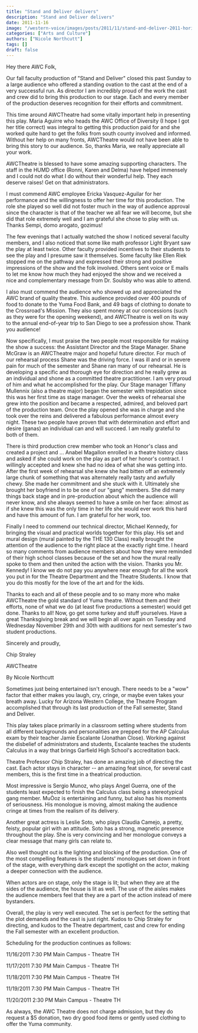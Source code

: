 ```yaml
---
title: "Stand and Deliver delivers"
description: "Stand and Deliver delivers"
date: 2011-11-16
image: "/western-voice/images/posts/2011/11/stand-and-deliver-2011-horizontal-sm.jpg"
categories: ["Arts and Culture"]
authors: ["Nicole Northcutt"]
tags: []
draft: false
---
```

Hey there AWC Folk,

Our fall faculty production of "Stand and Deliver" closed this past Sunday to a large audience who offered a standing ovation to the cast at the end of a very successful run. As director I am incredibly proud of the work the cast and crew did to bring this production to our stage. Each and every member of the production deserves recognition for their efforts and commitment.

This time around AWCTheatre had some vitally important help in presenting this play. Maria Aguirre who heads the AWC Office of Diversity (I hope I got her title correct) was integral to getting this production paid for and she worked quite hard to get the folks from south county involved and informed. Without her help on many fronts, AWCTheatre would not have been able to bring this story to our audience. So, thanks Maria, we really appreciate all your work.

AWCTheatre is blessed to have some amazing supporting characters. The staff in the HUMD office (Ronni, Karen and Delma) have helped immensely and I could not do what I do without their wonderful help. They each deserve raises! Get on that administrators.

I must commend AWC employee Ericka Vasquez-Aguilar for her performance and the willingness to offer her time for this production. The role she played so well did not foster much in the way of audience approval since the character is that of the teacher we all fear we will become, but she did that role extremely well and I am grateful she chose to play with us. Thanks Sempi, domo arogato, gozimus!

The few evenings that I actually watched the show I noticed several faculty members, and I also noticed that some like math professor Light Bryant saw the play at least twice. Other faculty provided incentives to their students to see the play and I presume saw it themselves. Some faculty like Ellen Riek stopped me on the pathway and expressed their strong and positive impressions of the show and the folk involved. Others sent voice or E mails to let me know how much they had enjoyed the show and we received a nice and complementary message from Dr. Soulsby who was able to attend.

I also must commend the audience who showed up and appreciated the AWC brand of quality theatre. This audience provided over 400 pounds of food to donate to the Yuma Food Bank, and 49 bags of clothing to donate to the Crossroad's Mission. They also spent money at our concessions (such as they were for the opening weekend), and AWCTheatre is well on its way to the annual end-of-year trip to San Diego to see a profession show. Thank you audience!

Now specifically, I must praise the two people most responsible for making the show a success: the Assistant Director and the Stage Manager. Shane McGraw is an AWCTheatre major and hopeful future director. For much of our rehearsal process Shane was the driving force. I was ill and or in severe pain for much of the semester and Shane ran many of our rehearsal. He is developing a specific and thorough eye for direction and he really grew as an individual and shone as a committed theatre practitioner. I am very proud of him and what he accomplished for the play. Our Stage manager Tiffany Mullennix (also a theatre major) began the semester with trepidation since this was her first time as stage manager. Over the weeks of rehearsal she grew into the position and became a respected, admired, and beloved part of the production team. Once the play opened she was in charge and she took over the reins and delivered a fabulous performance almost every night. These two people have proven that with determination and effort and desire (ganas) an individual can and will succeed. I am really grateful to both of them.

There is third production crew member who took an Honor's class and created a project and ... Anabel Magallon enrolled in a theatre history class and asked if she could work on the play as part of her honor's contract. I willingly accepted and knew she had no idea of what she was getting into. After the first week of rehearsal she knew she had bitten off an extremely large chunk of something that was alternately really tasty and awfully chewy. She made her commitment and she stuck with it. Ultimately she brought her boyfriend in to be one of our "gang" members. She did many things back stage and in pre-production about which the audience will never know, and she always seemed to have a smile on her face: almost as if she knew this was the only time in her life she would ever work this hard and have this amount of fun. I am grateful for her work, too.

Finally I need to commend our technical director, Michael Kennedy, for bringing the visual and practical worlds together for this play. His set and mural design (mural painted by the THE 130 Class) really brought the attention of the audience to the right place at the exactly right time. I heard so many comments from audience members about how they were reminded of their high school classes because of the set and how the mural really spoke to them and then united the action with the vision. Thanks you Mr. Kennedy! I know we do not pay you anywhere near enough for all the work you put in for the Theatre Department and the Theatre Students. I know that you do this mostly for the love of the art and for the kids.

Thanks to each and all of these people and to so many more who make AWCTheatre the gold standard of Yuma theatre. Without them and their efforts, none of what we do (at least five productions a semester) would get done. Thanks to all! Now, go get some turkey and stuff yourselves. Have a great Thanksgiving break and we will begin all over again on Tuesday and Wednesday November 29th and 30th with auditions for next semester's two student productions.

Sincerely and proudly,

Chip Straley

AWCTheatre

By Nicole Northcutt

Sometimes just being entertained isn't enough. There needs to be a "wow" factor that either makes you laugh, cry, cringe, or maybe even takes your breath away. Lucky for Arizona Western College, the Theatre Program accomplished that through its last production of the Fall semester, Stand and Deliver.

This play takes place primarily in a classroom setting where students from all different backgrounds and personalities are prepped for the AP Calculus exam by their teacher Jamie Escalante (Jonathan Close). Working against the disbelief of administrators and students, Escalante teaches the students Calculus in a way that brings Garfield High School's accreditation back.

Theatre Professor Chip Straley, has done an amazing job of directing the cast. Each actor stays in character -- an amazing feat since, for several cast members, this is the first time in a theatrical production.

Most impressive is Sergio Munoz, who plays Angel Guerra, one of the students least expected to finish the Calculus class being a stereotypical gang member. MuÒoz is entertaining and funny, but also has his moments of seriousness. His monologue is moving, almost making the audience cringe at times from the realism of its delivery.

Another great actress is Leslie Soto, who plays Claudia Camejo, a pretty, feisty, popular girl with an attitude. Soto has a strong, magnetic presence throughout the play. She is very convincing and her monologue conveys a clear message that many girls can relate to.

Also well thought out is the lighting and blocking of the production. One of the most compelling features is the students' monologues set down in front of the stage, with everything dark except the spotlight on the actor, making a deeper connection with the audience.

When actors are on stage, only the stage is lit; but when they are at the sides of the audience, the house is lit as well. The use of the aisles makes the audience members feel that they are a part of the action instead of mere bystanders.

Overall, the play is very well executed. The set is perfect for the setting that the plot demands and the cast is just right. Kudos to Chip Straley for directing, and kudos to the Theatre department, cast and crew for ending the Fall semester with an excellent production.

Scheduling for the production continues as follows:

11/16/2011 7:30 PM Main Campus - Theatre TH

11/17/2011 7:30 PM Main Campus - Theatre TH

11/18/2011 7:30 PM Main Campus - Theatre TH

11/19/2011 7:30 PM Main Campus - Theatre TH

11/20/2011 2:30 PM Main Campus - Theatre TH

As always, the AWC Theatre does not charge admission, but they do request a $5 donation, two dry good food items or gently used clothing to offer the Yuma community.